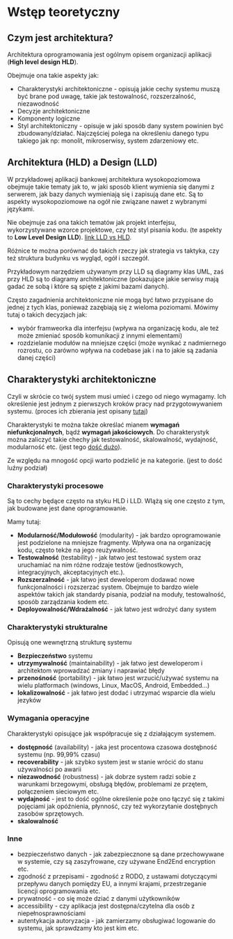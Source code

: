 # Wstęp teoretyczny

## Czym jest architektura?

Architektura oprogramowania jest ogólnym opisem organizacji aplikacji (**High level design HLD**).

Obejmuje ona takie aspekty jak:

- Charakterystyki architektoniczne - opisują jakie cechy systemu muszą być brane pod uwagę, takie jak testowalność, rozszerzalność, niezawodność
- Decyzje architektoniczne
- Komponenty logiczne
- Styl architektoniczny - opisuje w jaki sposób dany system powinien być zbudowany/działać. Najczęściej polega na określeniu danego typu takiego jak np: monolit, mikroserwisy, system zdarzeniowy etc.

## Architektura (HLD) a Design (LLD)

W przykładowej aplikacji bankowej architektura wysokopoziomowa obejmuje takie tematy jak to, w jaki sposób klient wymienia się danymi z serwerem, jak bazy danych wymieniają się i zapisują dane etc. Są to aspekty wysokopoziomowe na ogół nie związane nawet z wybranymi językami.  

Nie obejmuje zaś ona takich tematów jak projekt interfejsu, wykorzystywane wzorce projektowe, czy też styl pisania kodu. (te aspekty to **Low Level Design LLD**). [link LLD vs HLD](https://www.geeksforgeeks.org/system-design/difference-between-high-level-design-and-low-level-design/). 

Różnice te można porównać do takich rzeczy jak strategia vs taktyka, czy też struktura budynku vs wygląd, ogół i szczegół.

Przykładowym narzędziem używanym przy LLD są diagramy klas UML, zaś przy HLD są to diagramy architektoniczne (pokazujące jakie serwisy mają gadać ze sobą i które są spięte z jakimi bazami danych).   

Często zagadnienia architektoniczne nie mogą być łatwo przypisane do jednej z tych klas, ponieważ zazębiają się z wieloma poziomami. Mówimy tutaj o takich decyzjach jak:

- wybór framweorka dla interfejsu (wpływa na organizację kodu, ale też może zmieniać sposób komunikacji z innymi elementami)
- rozdzielanie modułów na mniejsze części (może wynikać z nadmiernego rozrostu, co zarówno wpływa na codebase jak i na to jakie są zadania danej części)


## Charakterystyki architektoniczne

Czyli w skrócie co twój system musi umieć i czego od niego wymagamy. Ich określenie jest jednym z pierwszych kroków pracy nad przygotowywaniem systemu. (proces ich zbierania jest opisany [tutaj](./2_prace_koncepcyjne.md))

Charakterystyki te można także określać mianem **wymagań niefunkcjonalnych**, bądź **wymagań jakościowych**. Do charakterystyk można zaliczyć takie chechy jak testowalność, skalowalność, wydajność, modularność etc. (jest tego [dość dużo](https://iso25000.com/index.php/en/iso-25000-standards/iso-25010)).

Ze względu na mnogość opcji warto podzielić je na kategorie. (jest to dość luźny podział)

### Charakterystyki procesowe

Są to cechy będące często na styku HLD i LLD. WIążą się one często z tym, jak budowane jest dane oprogramowanie.

Mamy tutaj:

- **Modularność/Modułowość** (modularity) - jak bardzo oprogramowanie jest podzielone na mniejsze fragmenty. Wpływa ona na organizację kodu, często tekże na jego reużywalność.
- **Testowalność** (testability) - jak łatwo jest testować system oraz uruchamiać na nim różne rodzaje testów (jednostkowych, integracyjnych, akceptacyjnych etc.).
- **Rozszerzalność** - jak łatwo jest deweloperom dodawać nowe funkcjonalności i rozszerzać system. Obejmuje to bardzo wiele aspektów takich jak standardy pisania, podział na moduły, testowalność, sposób zarządzania kodem etc.
- **Deployowalność/Wdrażalność** - jak łatwo jest wdrożyć dany system

### Charakterystyki strukturalne

Opisują one wewnętrzną strukturę systemu

- **Bezpieczeństwo** systemu
- **utrzymywalność** (maintainability) - jak łatwo jest deweloperom i architektom wprowadzać zmiany i naprawiać błędy
- **przenośność** (portability) - jak łatwo jest wrzucić/używać systemu na wielu platformach (windows, Linux, MacOS, Android, Embedded...)
- **lokalizowalność** - jak łatwo jest dodać i utrzymać wsparcie dla wielu jezyków


### Wymagania operacyjne

Charakterystyki opisujące jak współpracuje się z działającym systemem.

- **dostępność** (availability) - jaka jest procentowa czasowa dostęþność systemu (np. 99,99% czasu)
- **recoverability** - jak szybko system jest w stanie wrócić do stanu używalności po awarii
- **niezawodność** (robustness) - jak dobrze system radzi sobie z warunkami brzegowymi, obsługą błędów, problemami ze przętem, połączeniem sieciowym etc.
- **wydajność** - jest to dość ogólne określenie poże ono łączyć się z takimi pojęciami jak opóźnienia, płynność, czy też wykorzytanie dostęþnych zasobów sprzętowych.
- **skalowalność**

### Inne

- bezpieczeństwo danych - jak zabezpiecznone są dane przechowywane w systemie, czy są zaszyfrowane, czy używane End2End encryption etc.
- zgodność z przepisami - zgodność z RODO, z ustawami dotyczącymi przepływu danych pomiędzy EU, a innymi krajami, przestrzeganie licencji oprogramowania etc.
- prywatność - co się może dziać z danymi użytkowników
- accessibility - czy aplikacja jest dostępna/czytelna dla osób z niepełnosprawnościami
- autentykacja autoryzacja - jak zamierzamy obsługiwać logowanie do systemu, jak sprawdzamy kto jest kim etc.


